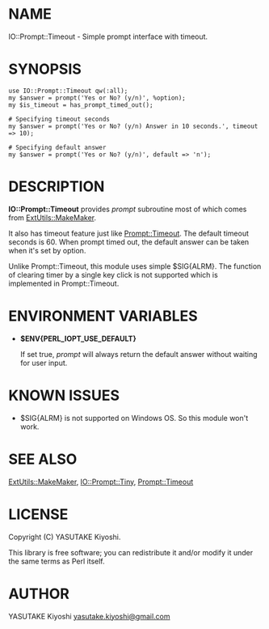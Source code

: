 # NAME

IO::Prompt::Timeout - Simple prompt interface with timeout.

# SYNOPSIS

    use IO::Prompt::Timeout qw(:all);
    my $answer = prompt('Yes or No? (y/n)', %option);
    my $is_timeout = has_prompt_timed_out();

    # Specifying timeout seconds
    my $answer = prompt('Yes or No? (y/n) Answer in 10 seconds.', timeout => 10);

    # Specifying default answer
    my $answer = prompt('Yes or No? (y/n)', default => 'n');

# DESCRIPTION

__IO::Prompt::Timeout__ provides _prompt_ subroutine most of which comes from
[ExtUtils::MakeMaker](https://metacpan.org/pod/ExtUtils::MakeMaker).

It also has timeout feature just like [Prompt::Timeout](https://metacpan.org/pod/Prompt::Timeout).
The default timeout seconds is 60. When prompt timed out, the default answer
can be taken when it's set by option.

Unlike Prompt::Timeout, this module uses simple $SIG{ALRM}.
The function of clearing timer by a single key click is not supported which is
implemented in Prompt::Timeout.

# ENVIRONMENT VARIABLES

- __$ENV{PERL\_IOPT\_USE\_DEFAULT}__

    If set true, _prompt_ will always return the default answer without waiting for
    user input.

# KNOWN ISSUES

- $SIG{ALRM} is not supported on Windows OS. So this module won't work.

# SEE ALSO

[ExtUtils::MakeMaker](https://metacpan.org/pod/ExtUtils::MakeMaker),
[IO::Prompt::Tiny](https://metacpan.org/pod/IO::Prompt::Tiny),
[Prompt::Timeout](https://metacpan.org/pod/Prompt::Timeout)

# LICENSE

Copyright (C) YASUTAKE Kiyoshi.

This library is free software; you can redistribute it and/or modify
it under the same terms as Perl itself.

# AUTHOR

YASUTAKE Kiyoshi <yasutake.kiyoshi@gmail.com>
